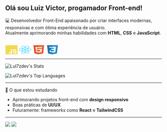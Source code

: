 ## Olá sou Luiz Victor, progamador Front-end!

💻 Desenvolvedor Front-End apaixonado por criar interfaces modernas, responsivas e com ótima experiência de usuário.  
Atualmente aprimorando minhas habilidades com **HTML**, **CSS** e **JavaScript**.  

<div style="display: inline_block"><br>
  <img align="center" alt="Rafa-Js" height="30" width="40" src="https://raw.githubusercontent.com/devicons/devicon/master/icons/javascript/javascript-plain.svg">
  <img align="center" alt="Rafa-React" height="30" width="40" src="https://raw.githubusercontent.com/devicons/devicon/master/icons/react/react-original.svg">
  <img align="center" alt="Rafa-HTML" height="30" width="40" src="https://raw.githubusercontent.com/devicons/devicon/master/icons/html5/html5-original.svg">
  <img align="center" alt="Rafa-CSS" height="30" width="40" src="https://raw.githubusercontent.com/devicons/devicon/master/icons/css3/css3-original.svg">
</div>

---
![LuI7zdev's Stats](https://github-readme-stats.vercel.app/api?username=LuI7zdev&theme=vue-dark&show_icons=true&hide_border=true&count_private=true)

![LuI7zdev's Top Languages](https://github-readme-stats.vercel.app/api/top-langs/?username=LuI7zdev&theme=vue-dark&show_icons=true&hide_border=true&layout=compact)

---

🌱 O que estou estudando
- Aprimorando projetos front-end com **design responsivo**
- Boas práticas de **UI/UX**
- Futuramente: frameworks como **React** e **TailwindCSS**

---

<div> 
  <a href = "mailto:luizfire40@gmail.com"><img src="https://img.shields.io/badge/-Gmail-%23333?style=for-the-badge&logo=gmail&logoColor=white" target="_blank"></a>
  <a href="https://www.linkedin.com/in/luiz-victor-santos-assun%C3%A7%C3%A3o-bb10a7348/" target="_blank"><img src="https://img.shields.io/badge/-LinkedIn-%230077B5?style=for-the-badge&logo=linkedin&logoColor=white" target="_blank"></a> 
  
</div>
